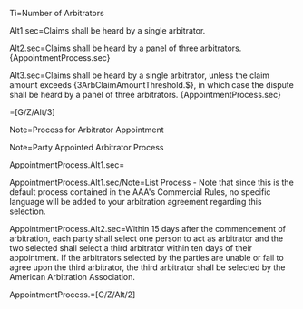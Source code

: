 Ti=Number of Arbitrators

Alt1.sec=Claims shall be heard by a single arbitrator.


Alt2.sec=Claims shall be heard by a panel of three arbitrators. {AppointmentProcess.sec}


Alt3.sec=Claims shall be heard by a single arbitrator, unless the claim amount exceeds {3ArbClaimAmountThreshold.$}, in which case the dispute shall be heard by a panel of three arbitrators. {AppointmentProcess.sec}

=[G/Z/Alt/3]


Note=Process for Arbitrator Appointment


Note=Party Appointed Arbitrator Process

AppointmentProcess.Alt1.sec=</i>

AppointmentProcess.Alt1.sec/Note=List Process - Note that since this is the default process contained in the AAA's Commercial Rules, no specific language will be added to your arbitration agreement regarding this selection.

AppointmentProcess.Alt2.sec=Within 15 days after the commencement of arbitration, each party shall select one person to act as arbitrator and the two selected shall select a third arbitrator within ten days of their appointment. If the arbitrators selected by the parties are unable or fail to agree upon the third arbitrator, the third arbitrator shall be selected by the American Arbitration Association.

AppointmentProcess.=[G/Z/Alt/2]